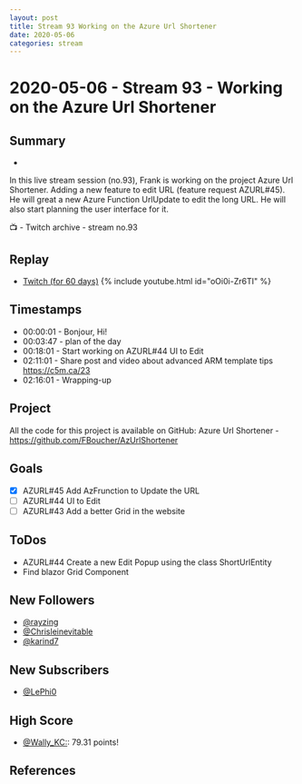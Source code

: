 ```yaml
---
layout: post
title: Stream 93 Working on the Azure Url Shortener
date: 2020-05-06
categories: stream
---
```



# 2020-05-06 - Stream 93 - Working on the Azure Url Shortener

## Summary
-

In this live stream session (no.93), Frank is working on the project Azure Url Shortener. Adding a new feature to edit URL (feature request AZURL#45). He will great a new Azure Function UrlUpdate to edit the long URL. He will also start planning the user interface for it.  

📺 - Twitch archive - stream no.93

## Replay


- [Twitch (for 60 days)](https://www.twitch.tv/videos/612824625)
{% include youtube.html id="oOi0i-Zr6TI" %}
<br/><!--more-->


## Timestamps


- 00:00:01 - Bonjour, Hi!
- 00:03:47 - plan of the day
- 00:18:01 - Start working on AZURL#44 UI to Edit
- 02:11:01 - Share post and video about advanced ARM template tips https://c5m.ca/23
- 02:16:01 - Wrapping-up

Project
-------

All the code for this project is available on GitHub: Azure Url Shortener - https://github.com/FBoucher/AzUrlShortener

Goals
-----

- [X] AZURL#45 Add AzFrunction to Update the URL
- [ ] AZURL#44 UI to Edit
- [ ] AZURL#43 Add a better Grid in the website

ToDos
-----
- AZURL#44 Create a new Edit Popup using the class ShortUrlEntity
- Find blazor Grid Component


New Followers
-------------

- [@rayzing](https://www.twitch.tv/rayzing)
- [@Chrisleinevitable](https://www.twitch.tv/Chrisleinevitable)
- [@karind7](https://www.twitch.tv/karind7)


New Subscribers
---------------

- [@LePhi0](https://www.twitch.tv/LePhi0)


High Score
------

- [@Wally_KC:](https://www.twitch.tv/Wally_KC:):  79.31 points!


References
----------

